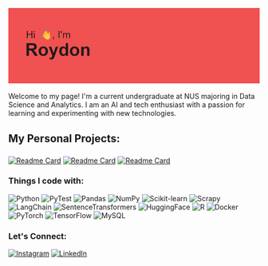 ![Banner Image](header.png)

Welcome to my page! I'm a current undergraduate at NUS majoring in Data Science and Analytics. I am an AI and tech enthusiast with a passion for learning and experimenting with new technologies.

## My Personal Projects:
###
[![Readme Card](https://github-readme-stats-vert-chi.vercel.app/api/pin/?username=RoydonTay&repo=Seedly-Articles-RAG)](https://github.com/RoydonTay/Seedly-Articles-RAG)
[![Readme Card](https://github-readme-stats-vert-chi.vercel.app/api/pin/?username=RoydonTay&repo=SG-Property-Price-Prediction)](https://github.com/RoydonTay/SG-Property-Price-Prediction)
[![Readme Card](https://github-readme-stats-vert-chi.vercel.app/api/pin/?username=RoydonTay&repo=Movie-Review-Sentiment-Analysis)](https://github.com/RoydonTay/Movie-Review-Sentiment-Analysis)

### Things I code with:
<p>
<img alt="Python" src="https://img.shields.io/badge/-Python-3776ab?style=flat-square&logo=python&logoColor=white" />
<img alt="PyTest" src="https://img.shields.io/badge/-PyTest-60a839?style=flat-square&logo=PyTest&logoColor=white" />
<img alt="Pandas" src="https://img.shields.io/badge/-Pandas-0d6efd?style=flat-square&logo=Pandas&logoColor=white" />
<img alt="NumPy" src="https://img.shields.io/badge/-NumPy-00008B?style=flat-square&logo=NumPy&logoColor=white" />
<img alt="Scikit-learn" src="https://img.shields.io/badge/-ScikitLearn-ff9c34?style=flat-square&logo=Scikit-learn&logoColor=white" />
<img alt="Scrapy" src="https://img.shields.io/badge/-Scrapy-60a839?style=flat-square&logo=Scrapy&logoColor=white" />
<img alt="LangChain" src="https://img.shields.io/badge/-🦜LangChain-abdbe3?style=flat-square&logo=LangChain&logoColor=white" />
<img alt="SentenceTransformers" src="https://img.shields.io/badge/-SentenceTransformers-2980b9?style=flat-square&logo=SentenceTransformers&logoColor=white" />
<img alt="HuggingFace" src="https://img.shields.io/badge/-🤗HuggingFace-aae4e8?style=flat-square&logo=HuggingFace&logoColor=white" />
<img alt="R" src="https://img.shields.io/badge/-R-00008B?style=flat-square&logo=R&logoColor=white" />
<img alt="Docker" src="https://img.shields.io/badge/-Docker-46a2f1?style=flat-square&logo=docker&logoColor=white" />
<img alt="PyTorch" src="https://img.shields.io/badge/-PyTorch-ee4c2c?style=flat-square&logo=PyTorch&logoColor=white" />
<img alt="TensorFlow" src="https://img.shields.io/badge/-TensorFlow-ff9100?style=flat-square&logo=TensorFlow&logoColor=white" />
<img alt="MySQL" src="https://img.shields.io/badge/-MYSQL-3E6E93?style=flat-square&logo=MYSQL&logoColor=white" />
</p>

### Let's Connect:

<p><a href="https://www.instagram.com/cowboygarage/" target="_blank"><img alt="Instagram" src="https://img.shields.io/badge/Instagram-cd486b.svg?&style=for-the-badge&logo=Instagram&logoColor=white" /></a> <a href="https://www.linkedin.com/in/roydon-tay/" target="_blank"><img alt="LinkedIn" src="https://img.shields.io/badge/linkedin-%230077B5.svg?&style=for-the-badge&logo=linkedin&logoColor=white" /></a>
</p>

